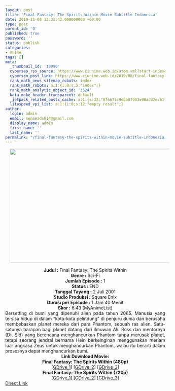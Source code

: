 ```yaml
---
layout: post
title: 'Final Fantasy: The Spirits Within Movie Subtitle Indonesia'
date: 2019-11-08 13:32:42.000000000 +00:00
type: post
parent_id: '0'
published: true
password: ''
status: publish
categories:
- Anime
tags: []
meta:
  _thumbnail_id: '18990'
  cyberseo_rss_source: https://www.ciunime.web.id/atom.xml?start-index=2101&max-results=150
  cyberseo_post_link: https://www.ciunime.web.id/2019/08/final-fantasy-spirits-within-movie.html
  rank_math_news_sitemap_robots: index
  rank_math_robots: a:1:{i:0;s:5:"index";}
  rank_math_analytic_object_id: '3524'
  kata_make_header_transparent: default
  _jetpack_related_posts_cache: a:1:{s:32:"8f6677c9d6b0f903e98ad32ec61f8deb";a:2:{s:7:"expires";i:1663224073;s:7:"payload";a:0:{}}}
  litespeed_vpi_list: a:1:{i:0;s:12:"empty result";}
author:
  login: admin
  email: senseads014@gmail.com
  display_name: admin
  first_name: ''
  last_name: ''
permalink: "/final-fantasy-the-spirits-within-movie-subtitle-indonesia/"
---
```

<div class="separator" style="clear: both; text-align: center;"><a href="https://1.bp.blogspot.com/-10Fh7M76Tx4/XU2P2W0e9XI/AAAAAAAAdE0/7RdGfQ0V_Y81jfGmEHwihg_kzMqyT16DgCLcBGAs/s1600/Final%2BFantasy%2B-%2BThe%2BSpirits%2BWithin.jpg" imageanchor="1" style="margin-left: 1em; margin-right: 1em;"><img border="0" data-original-height="720" data-original-width="1280" height="360" src="{{ site.baseurl }}/assets/2019/11/Final%2BFantasy%2B-%2BThe%2BSpirits%2BWithin.jpg" width="640" /></a></div>
<p>
<div style="text-align: center;"><b>Judul</b><b><b> </b>:</b> Final Fantasy: The Spirits Within</div>
<div style="text-align: center;"><b>Genre :</b> Sci-Fi</div>
<div style="text-align: center;"><b>Jumlah Episode :</b>&nbsp;1<br /><b>Status :&nbsp;</b>END<br /><b>Tanggal Tayang :</b> 2 Juli 2001<br /><b>Studio Produksi :</b> Square Enix<br /><b>Durasi per Episode :</b> 1 Jam 40 Menit</div>
<div style="text-align: center;"><b>Skor :</b> 6.43 (MyAnimeList)</div>
<div style="text-align: center;"></div>
<div style="text-align: justify;">Bersetting di bumi yang dipenuhi alien pada tahun 2065. Manusia yang tersisa hidup di dalam “kota-kota pelindung” di penjuru dunia dan berusaha membebaskan planet mereka dari para Phantom, sebuah ras alien. Satu-satunya harapan bagi planet datang dari ilmuwan Aki Ross dan mentornya (Dr. Sid) yang berencana menghancurkan Phantom tanpa merusak planet, tetapi seorang jendral bernama Hein berkeinginan menggunakan meriam luar angkasa Zeus untuk menghancurkan Phantom, walau itu berarti dalam prosesnya dapat menghancurkan bumi.</div>
<div style="text-align: justify;"></div>
<div style="text-align: justify;"></div>
<div style="text-align: center;">
<div style="text-align: center;"><b>Link Download Movie:</b></div>
<div style="text-align: center;"><b>Final Fantasy: The Spirits Within (480p)</b></div>
<div style="text-align: center;">
<div style="text-align: center;">
<div style="text-align: center;">[<a href="https://drive.google.com/uc?id=1nzvS0BKfndqsZ5D6EbW3W0MGCCMGYqsl" target="_blank" rel="noopener">GDrive_1</a>] [<a href="https://drive.google.com/uc?id=1bbjCbM-Eu6aG_W_ZQDmER8I72UtfgH67" target="_blank" rel="noopener">GDrive_2</a>] [<a href="https://drive.google.com/uc?id=1L9LWaZ1SAVTdlpnNbjGLsWFn5eCPQv9e" target="_blank" rel="noopener">GDrive_3</a>]</div>
<div style="text-align: center;">
<div style="text-align: center;"><b>Final Fantasy: The Spirits Within (720p)</b></div>
<div style="text-align: center;">[<a href="https://drive.google.com/uc?id=16BMp0PYMEszVzei_KCBMHLFkzxeEca8T" target="_blank" rel="noopener">GDrive_1</a>] [<a href="https://drive.google.com/uc?id=15NsikonzB2dU53tyTQgexXVNa_vZytVp" target="_blank" rel="noopener">GDrive_2</a>] [<a href="https://drive.google.com/uc?id=1jVFNo3qgpvU-zFcW4w2kEuhVcYB2GQHN" target="_blank" rel="noopener">GDrive_3</a>]</div>
</div>
</div>
</div>
</div>
<link rel="stylesheet" href="https://cdnjs.cloudflare.com/ajax/libs/font-awesome/4.7.0/css/font-awesome.min.css" />
<div class="divbtn"> <a href="https://handymansurrender.com/fihup8buzv?key=94550f7ce39444073321dde3b8782f97" class="btn"><i class="fa fa-download"></i> Direct Link</a> </div>
